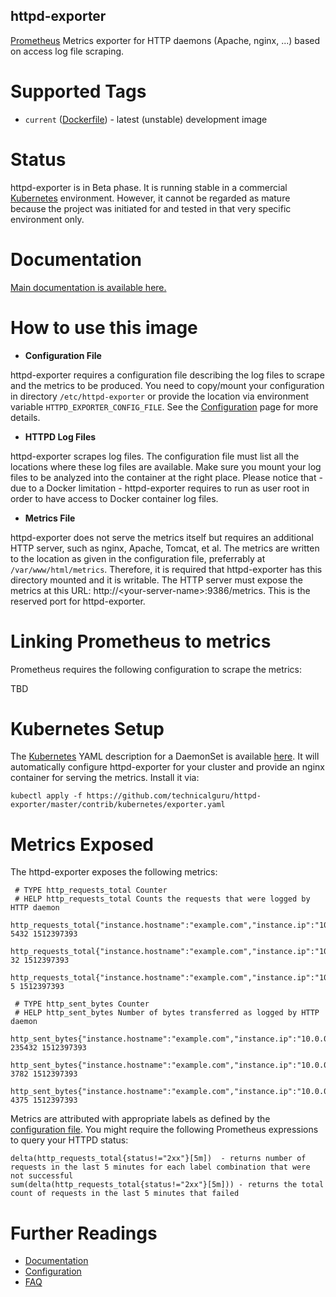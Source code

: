 ## httpd-exporter
[Prometheus](https://prometheus.io/) Metrics exporter for HTTP daemons (Apache, nginx, ...) based on access log file scraping.

# Supported Tags
* `current` ([Dockerfile](https://github.com/technicalguru/httpd-exporter/blob/master/build/Dockerfile)) - latest (unstable) development image

# Status
httpd-exporter is in Beta phase. It is running stable in a commercial [Kubernetes](https://kubernetes.io/) environment. However, it cannot be regarded as mature because the project was initiated for and tested in that very specific environment only.

# Documentation
[Main documentation is available here.](https://github.com/technicalguru/httpd-exporter/blob/master/help/MAIN.md)

# How to use this image

* **Configuration File**

httpd-exporter requires a configuration file describing the log files to scrape and the metrics to be produced. You need to copy/mount your configuration in directory `/etc/httpd-exporter` or provide the location via environment variable `HTTPD_EXPORTER_CONFIG_FILE`. See the [Configuration](https://github.com/technicalguru/httpd-exporter/blob/master/help/CONFIGURATION.md) page for more details.

* **HTTPD Log Files**

httpd-exporter scrapes log files. The configuration file must list all the locations where these log files are available. Make sure you mount your log files to be analyzed into the container at the right place. Please notice that - due to a Docker limitation - httpd-exporter requires to run as user root in order to have access to Docker container log files.

* **Metrics File**

httpd-exporter does not serve the metrics itself but requires an additional HTTP server, such as nginx, Apache, Tomcat, et al. The metrics are written to the location as given in the configuration file, preferrably at `/var/www/html/metrics`. Therefore, it is required that httpd-exporter has this directory mounted and it is writable. The HTTP server must expose the metrics at this URL: http://&lt;your-server-name&gt;:9386/metrics. This is the reserved port for httpd-exporter.

# Linking Prometheus to metrics
Prometheus requires the following configuration to scrape the metrics:

TBD

# Kubernetes Setup
The [Kubernetes](https://kubernetes.io/) YAML description for a DaemonSet is available [here](https://github.com/technicalguru/httpd-exporter/blob/master/contrib/kubernetes/exporter.yaml). It will automatically configure httpd-exporter for your cluster and provide an nginx container for serving the metrics. Install it via:

```
kubectl apply -f https://github.com/technicalguru/httpd-exporter/master/contrib/kubernetes/exporter.yaml
```

# Metrics Exposed
The httpd-exporter exposes the following metrics:

```
 # TYPE http_requests_total Counter
 # HELP http_requests_total Counts the requests that were logged by HTTP daemon
 http_requests_total{"instance.hostname":"example.com","instance.ip":"10.0.0.10","method":"GET","status":"2xx"} 5432 1512397393
 http_requests_total{"instance.hostname":"example.com","instance.ip":"10.0.0.10","method":"GET","status":"4xx"} 32 1512397393
 http_requests_total{"instance.hostname":"example.com","instance.ip":"10.0.0.10","method":"GET","status":"5xx"} 5 1512397393

 # TYPE http_sent_bytes Counter
 # HELP http_sent_bytes Number of bytes transferred as logged by HTTP daemon
 http_sent_bytes{"instance.hostname":"example.com","instance.ip":"10.0.0.10","method":"GET","status":"2xx"} 235432 1512397393
 http_sent_bytes{"instance.hostname":"example.com","instance.ip":"10.0.0.10","method":"GET","status":"4xx"} 3782 1512397393
 http_sent_bytes{"instance.hostname":"example.com","instance.ip":"10.0.0.10","method":"GET","status":"5xx"} 4375 1512397393
```

Metrics are attributed with appropriate labels as defined by the [configuration file](https://github.com/technicalguru/httpd-exporter/blob/master/help/CONFIGURATION.md). You might 
require the following Prometheus expressions to query your HTTPD status:

```
delta(http_requests_total{status!="2xx"}[5m])  - returns number of requests in the last 5 minutes for each label combination that were not successful
sum(delta(http_requests_total{status!="2xx"}[5m])) - returns the total count of requests in the last 5 minutes that failed
```

# Further Readings

* [Documentation](https://github.com/technicalguru/httpd-exporter/blob/master/help/MAIN.md)
* [Configuration](https://github.com/technicalguru/httpd-exporter/blob/master/help/CONFIGURATION.md)
* [FAQ](https://github.com/technicalguru/httpd-exporter/blob/master/help/FAQ.md)


